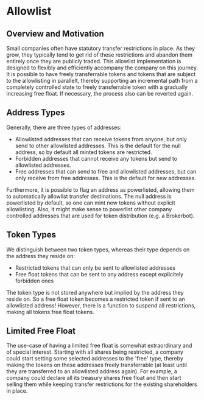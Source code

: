 # Allowlist

## Overview and Motivation

Small companies often have statutory transfer restrictions in place. As they grow, they typically tend to get rid of these restrictions
and abandon them entirely once they are publicly traded. This allowlist implementation is designed to flexibly and efficiently accompany the company on this journey. It is possible to have freely transferrable tokens and tokens that are subject to the allowlisting in parallelt, thereby supporting an incremental path from a completely controlled state to freely transferrable token with a gradually increasing free float. If necessary, the process also can be reverted again.

## Address Types

Generally, there are three types of addresses:
- Allowlisted addresses that can receive tokens from anyone, but only send to other allowlisted addresses. This is the default for the null address, so by default all minted tokens are restricted.
- Forbidden addresses that cannot receive any tokens but send to allowlisted addresses.
- Free addresses that can send to free and allowlisted addresses, but can only receive from free addresses. This is the default for new addresses.

Furthermore, it is possible to flag an address as powerlisted, allowing them to automatically allowlist transfer destinations. The null address is powerlisted by default, so one can mint new tokens without explicit allowlisting. Also, it might make sense to powerlist other company controlled addresses that are used for token distribution (e.g. a Brokerbot).

## Token Types

We distinguish between two token types, whereas their type depends on the address they reside on:
- Restricted tokens that can only be sent to allowlisted addresses
- Free float tokens that can be sent to any address except explicitely forbidden ones

The token type is not stored anywhere but implied by the address they reside on. So a free float token becomes a restricted token if sent to an allowlisted address! However, there is a function to suspend all restrictions, making all tokens free float tokens.

## Limited Free Float

The use-case of having a limited free float is somewhat extraordinary and of special interest. Starting with all shares being restricted, a company could start setting some selected addresses to the 'free' type, thereby making the tokens on these addresses freely transferrable (at least until they are transferred to an allowlisted address again). For example, a company could declare all its treasury shares free float and then start selling them while keeping transfer restrictions for the existing shareholders in place.
